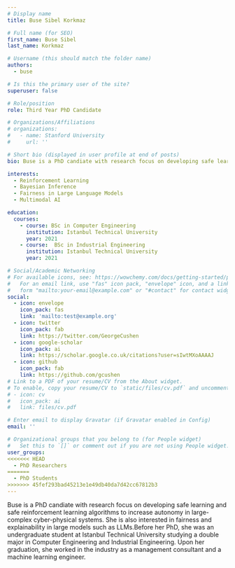 ```yaml
---
# Display name
title: Buse Sibel Korkmaz

# Full name (for SEO)
first_name: Buse Sibel
last_name: Korkmaz

# Username (this should match the folder name)
authors:
  - buse

# Is this the primary user of the site?
superuser: false

# Role/position
role: Third Year PhD Candidate

# Organizations/Affiliations
# organizations:
#   - name: Stanford University
#     url: ''

# Short bio (displayed in user profile at end of posts)
bio: Buse is a PhD candiate with research focus on developing safe learning and safe reinforcement learning algorithms to increase autonomy in large-complex cyber-physical systems. She is also interested in fairness and explainability in large models such as LLMs.Before her PhD, she was an undergraduate student at Istanbul Technical University studying a double major in Computer Engineering and Industrial Engineering. Upon her graduation, she worked in the industry as a management consultant and a machine learning engineer.

interests:
  - Reinforcement Learning
  - Bayesian Inference
  - Fairness in Large Language Models
  - Multimodal AI

education:
  courses:
    - course: BSc in Computer Engineering
      institution: Istanbul Technical University
      year: 2021
    - course:  BSc in Industrial Engineering
      institution: Istanbul Technical University
      year: 2021

# Social/Academic Networking
# For available icons, see: https://wowchemy.com/docs/getting-started/page-builder/#icons
#   For an email link, use "fas" icon pack, "envelope" icon, and a link in the
#   form "mailto:your-email@example.com" or "#contact" for contact widget.
social:
  - icon: envelope
    icon_pack: fas
    link: 'mailto:test@example.org'
  - icon: twitter
    icon_pack: fab
    link: https://twitter.com/GeorgeCushen
  - icon: google-scholar
    icon_pack: ai
    link: https://scholar.google.co.uk/citations?user=sIwtMXoAAAAJ
  - icon: github
    icon_pack: fab
    link: https://github.com/gcushen
# Link to a PDF of your resume/CV from the About widget.
# To enable, copy your resume/CV to `static/files/cv.pdf` and uncomment the lines below.
# - icon: cv
#   icon_pack: ai
#   link: files/cv.pdf

# Enter email to display Gravatar (if Gravatar enabled in Config)
email: ''

# Organizational groups that you belong to (for People widget)
#   Set this to `[]` or comment out if you are not using People widget.
user_groups:
<<<<<<< HEAD
  - PhD Researchers
=======
  - PhD Students
>>>>>>> 45fef293bad45213e1e49db40da7d42cc67812b3
---
```


Buse is a PhD candiate with research focus on developing safe learning and safe reinforcement learning algorithms to increase autonomy in large-complex cyber-physical systems. She is also interested in fairness and explainability in large models such as LLMs.Before her PhD, she was an undergraduate student at Istanbul Technical University studying a double major in Computer Engineering and Industrial Engineering. Upon her graduation, she worked in the industry as a management consultant and a machine learning engineer.